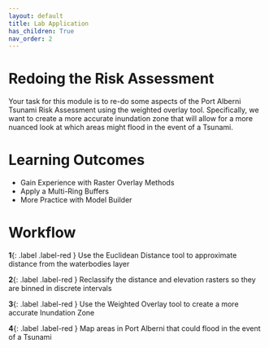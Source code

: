 ```yaml
---
layout: default
title: Lab Application
has_children: True
nav_order: 2
---
```


# Redoing the Risk Assessment

Your task for this module is to re-do some aspects of the Port Alberni Tsunami Risk Assessment using the weighted overlay tool.  Specifically, we want to create a more accurate inundation zone that will allow for a more nuanced look at which areas might flood in the event of a Tsunami.

# Learning Outcomes

* Gain Experience with Raster Overlay Methods
* Apply a Multi-Ring Buffers
* More Practice with Model Builder

# Workflow

**1**{: .label .label-red } Use the Euclidean Distance tool to approximate distance from the waterbodies layer

**2**{: .label .label-red } Reclassify the distance and elevation rasters so they are binned in discrete intervals

**3**{: .label .label-red } Use the Weighted Overlay tool to create a more accurate Inundation Zone

**4**{: .label .label-red } Map areas in Port Alberni that could flood in the event of a Tsunami